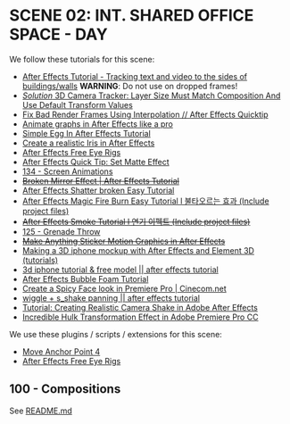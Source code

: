 # SCENE 02: INT. SHARED OFFICE SPACE - DAY

We follow these tutorials for this scene:

- [After Effects Tutorial - Tracking text and video to the sides of buildings/walls](https://www.youtube.com/watch?v=-MPZe5u1I60) **WARNING**: Do not use on dropped frames!
- [*Solution* 3D Camera Tracker: Layer Size Must Match Composition And Use Default Transform Values](https://www.youtube.com/watch?v=oQtQ6CUV-Lg)
- [Fix Bad Render Frames Using Interpolation // After Effects Quicktip](https://www.youtube.com/watch?v=UyYFAH9V1TI)
- [Animate graphs in After Effects like a pro](https://www.youtube.com/watch?v=UI6T0ISGlJE)
- [Simple Egg In After Effects Tutorial](https://www.youtube.com/watch?v=b4l8Jbfk1FY)
- [Create a realistic Iris in After Effects](https://www.youtube.com/watch?v=60nee-cy3ng)
- [After Effects Free Eye Rigs](https://benmarriott.gumroad.com/l/Swkyf?layout=profile&recommended_by=library)
- [After Effects Quick Tip: Set Matte Effect](https://www.youtube.com/watch?v=BbH2STGZ-60)
- [134 - Screen Animations](https://videocopilot.net/tutorials/screen_animations)
- ~~[Broken Mirror Effect | After Effects Tutorial](https://www.youtube.com/watch?v=sb-t3plEaf8)~~
- [After Effects Shatter broken Easy Tutorial](https://www.youtube.com/watch?v=V5n6neY5JDI)
- [After Effects Magic Fire Burn Easy Tutorial l 불타오르는 효과 (Include project files)](https://www.youtube.com/watch?v=Q94Yh3D0saI)
- ~~[After Effects Smoke Tutorial l 연기 이펙트 (Include project files)](https://www.youtube.com/watch?v=e9rRZze4Gds)~~
- [125 - Grenade Throw](https://videocopilit.net/tutorials/grenade_throw)
- ~~[Make Anything Sticker Motion Graphics in After Effects](https://www.youtube.com/watch?v=kfCbmJQoIBg)~~
- [Making a 3D iphone mockup with After Effects and Element 3D (tutorials)](https://www.youtube.com/watch?v=IwCjLaB8AmE)
- [3d iphone tutorial & free model || after effects tutorial](https://www.youtube.com/watch?v=ClHpCPjSOH8)
- [After Effects Bubble Foam Tutorial](https://www.youtube.com/watch?v=d3a5OquQ4kU)
- [Create a Spicy Face look in Premiere Pro | Cinecom.net](https://www.youtube.com/watch?v=CPcCW59Gm3w)
- [wiggle + s_shake panning || after effects tutorial](https://www.youtube.com/watch?v=LySeeAN5NX4)
- [Tutorial: Creating Realistic Camera Shake in Adobe After Effects](https://www.youtube.com/watch?v=jgw-aIsWT5Y)
- [Incredible Hulk Transformation Effect in Adobe Premiere Pro CC](https://www.youtube.com/watch?v=npXgRhl-_E0)

We use these plugins / scripts / extensions for this scene:

- [Move Anchor Point 4](https://aescripts.com/move-anchor-point/ )
- [After Effects Free Eye Rigs](https://benmarriott.gumroad.com/l/Swkyf?layout=profile&recommended_by=library)

## 100 - Compositions

See [README.md](./100/README.md)
